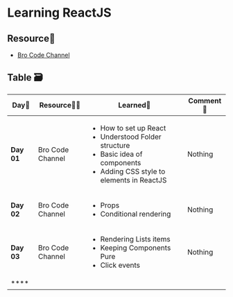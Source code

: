 # Learning ReactJS
## Resource📖
 - [Bro Code Channel](https://youtu.be/CgkZ7MvWUAA?si=S6yKIIdnOrdAkXYc)

## Table 🗃️
| **Day📅** | **Resource👨‍💻** | **Learned📖** | **Comment💬** |
|-----------|-------------------|---------------|---------------|
| **Day 01**      |Bro Code Channel               |<ul><li>How to set up React</li><li>Understood Folder structure</li><li>Basic idea of components</li><li>Adding CSS style to elements in ReactJS</li></ul>               | Nothing              |
| **Day 02**      | Bro Code Channel                 |<ul><li>Props</li><li>Conditional rendering</li></ul>|Nothing               |
| **Day 03**      | Bro Code Channel                  |<ul><li>Rendering Lists items</li><li>Keeping Components Pure</li><li>Click events</li></ul>               | Nothing              |
| ****      |                   |               |               |